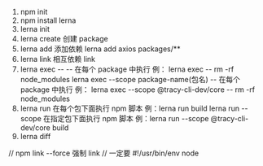 1. npm init
2. npm install lerna
3. lerna init
4. lerna create 创建 package
5. lerna add 添加依赖
   lerna add axios packages/\*\*
6. lerna link 相互依赖 link
7. lerna exec --<command> -- 在每个 package 中执行 例： lerna exec -- rm -rf node_modules
   lerna exec --scope package-name(包名) -- 在每个 package 中执行 例： lerna exec --scope @tracy-cli-dev/core -- rm -rf node_modules
8. lerna run 在每个包下面执行 npm 脚本 例：lerna run build
   lerna run --scope 在指定包下面执行 npm 脚本 例：lerna run --scope @tracy-cli-dev/core build
9. lerna diff

// npm link --force 强制 link
// 一定要 #!/usr/bin/env node

